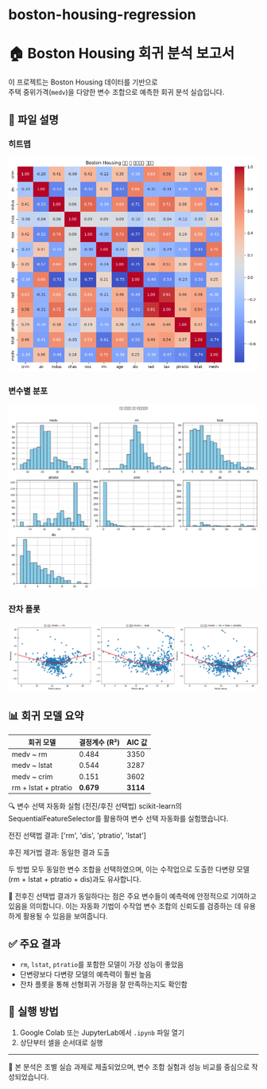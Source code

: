 # boston-housing-regression

# 🏠 Boston Housing 회귀 분석 보고서

이 프로젝트는 Boston Housing 데이터를 기반으로  
주택 중위가격(`medv`)을 다양한 변수 조합으로 예측한 회귀 분석 실습입니다.

## 📁 파일 설명

### 히트맵
![heatmap](heatmap.png)

### 변수별 분포
![histogram](histogram.png)

### 잔차 플롯
![residuals](residuals.png)

## 📊 회귀 모델 요약

| 회귀 모델                 | 결정계수 (R²) | AIC 값 |
|---------------------------|----------------|---------|
| medv ~ rm                 | 0.484          | 3350    |
| medv ~ lstat              | 0.544          | 3287    |
| medv ~ crim               | 0.151          | 3602    |
| rm + lstat + ptratio      | **0.679**      | **3114** |

🔍 변수 선택 자동화 실험 (전진/후진 선택법)
scikit-learn의 SequentialFeatureSelector를 활용하여 변수 선택 자동화를 실험했습니다.

전진 선택법 결과: ['rm', 'dis', 'ptratio', 'lstat']

후진 제거법 결과: 동일한 결과 도출

두 방법 모두 동일한 변수 조합을 선택하였으며, 이는 수작업으로 도출한 다변량 모델(rm + lstat + ptratio + dis)과도 유사합니다.

🔎 전후진 선택법 결과가 동일하다는 점은 주요 변수들이 예측력에 안정적으로 기여하고 있음을 의미합니다.
이는 자동화 기법이 수작업 변수 조합의 신뢰도를 검증하는 데 유용하게 활용될 수 있음을 보여줍니다.

## ✅ 주요 결과

- `rm`, `lstat`, `ptratio`를 포함한 모델이 가장 성능이 좋았음
- 단변량보다 다변량 모델의 예측력이 훨씬 높음
- 잔차 플롯을 통해 선형회귀 가정을 잘 만족하는지도 확인함

## 🧪 실행 방법

1. Google Colab 또는 JupyterLab에서 `.ipynb` 파일 열기
2. 상단부터 셀을 순서대로 실행

---

📌 본 분석은 조별 실습 과제로 제출되었으며, 변수 조합 실험과 성능 비교를 중심으로 작성되었습니다.
